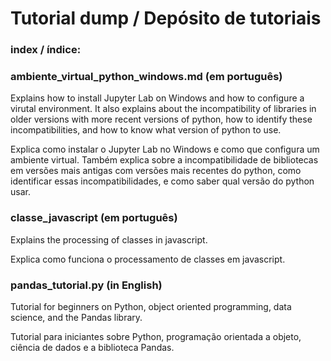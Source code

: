 # Tutorial dump / Depósito de tutoriais

### index / índice:

### ambiente_virtual_python_windows.md (em português)
Explains how to install Jupyter Lab on Windows and how to configure a virutal environment. It also explains about the incompatibility of libraries in older versions with more recent versions of python, how to identify these incompatibilities, and how to know what version of python to use.

Explica como instalar o Jupyter Lab no Windows e como que configura um ambiente virtual. Também explica sobre a incompatibilidade de bibliotecas em versões mais antigas com versões mais recentes do python, como identificar essas incompatibilidades, e como saber qual versão do python usar.

### classe_javascript (em português)
Explains the processing of classes in javascript.

Explica como funciona o processamento de classes em javascript.

### pandas_tutorial.py (in English)
Tutorial for beginners on Python, object oriented programming, data science, and the Pandas library.

Tutorial para iniciantes sobre Python, programação orientada a objeto, ciência de dados e a biblioteca Pandas.

